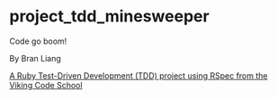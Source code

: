 # project_tdd_minesweeper
Code go boom!

By Bran Liang

[A Ruby Test-Driven Development (TDD) project using RSpec from the Viking Code School](http://www.vikingcodeschool.com)
